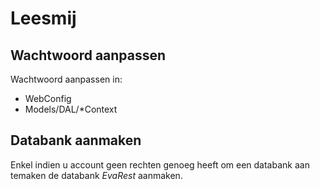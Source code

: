 # Leesmij #
## Wachtwoord aanpassen ##
Wachtwoord aanpassen in:


* WebConfig
* Models/DAL/*Context

## Databank aanmaken ##
Enkel indien u account geen rechten genoeg heeft om een databank aan temaken de databank _EvaRest_ aanmaken.